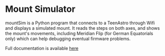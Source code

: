 # Mount Simulator

mountSim is a Python program that connects to a TeenAstro through Wifi and displays a simulated mount. It reads the steps on both axes, and shows the mount's movements, including Meridian Flip (for German Equatorials only) which can help debugging eventual firmware problems. 



Full documentation is available [here](https://fdesvallees.github.io/teenastro_linux/mount_sim/)